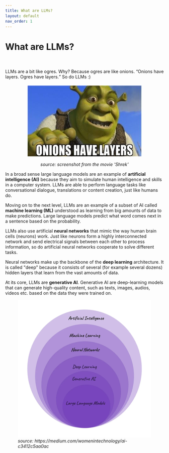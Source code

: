 ```yaml
---
title: What are LLMs?
layout: default
nav_order: 1
---
```


# What are LLMs?

<p style= "padding: 35px 0px 5px"> LLMs are a bit like ogres. Why? Because ogres are like onions. <q>Onions have layers. Ogres have layers.</q> So do LLMs :)</p>

<figure>
  <p style="text-align:center;"><img src="./images/onions-have-layers-screenshot-from-movie-shrek.jpg" alt="screenshot from the movie 'Shrek'" > </p>
  <figcaption>
    <p style="text-align:center;"><i>source: screenshot from the movie 'Shrek'</i></p> 
  </figcaption> 
</figure>

In a broad sense large language models are an example of **artificial intelligence (AI)** because they aim to simulate human intelligence and skills in a computer system. LLMs are able to perform language tasks like conversational dialogue, translations or content creation, just like humans do.

Moving on to the next level, LLMs are an example of a subset of AI called **machine learning (ML)** understood as learning from big amounts of data to make predictions. Large language models predict what word comes next in a sentence based on the probability.

LLMs also use artificial **neural networks** that mimic the way human brain cells (neurons) work. Just like neurons form a highly interconnected network and send electrical signals between each other to process information, so do artificial neural networks cooperate to solve different tasks.

Neural networks make up the backbone of the **deep learning** architecture. It is called "deep" because it consists of several (for example several dozens) hidden layers that learn from the vast amounts of data.

At its core, LLMs are **generative AI**. Generative AI are deep-learning models that can generate high-quality content, such as texts, images, audios, videos etc. based on the data they were trained on.

<figure>
  <img src="./images/LLMsInContext.webp" alt="LLMs in context">
  <figcaption><i>source: https://medium.com/womenintechnology/ai-c3412c5aa0ac </i> </figcaption>
</figure>